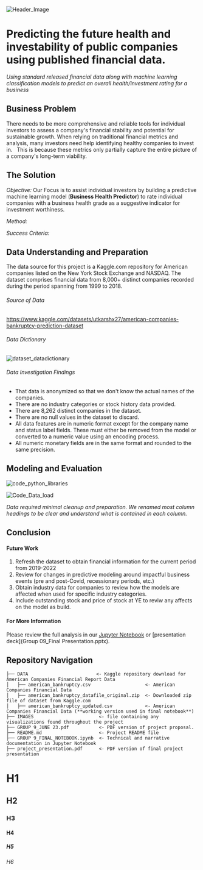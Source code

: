 ![Header_Image](https://github.com/ScottHills-Deloitte/Group09_Feb06_Capstone/assets/125297528/01a5268d-841a-4149-a972-7d5215233da8)
# Predicting the future health and investability of public companies using published financial data.
_Using standard released financial data along with machine learning classification models to predict an overall health/investment rating for a business_

## Business Problem 
There needs to be more comprehensive and reliable tools for individual investors to assess a company's financial stability and potential for sustainable growth. 
When relying on traditional financial metrics and analysis, many investors need help identifying healthy companies to invest in.  
This is because these metrics only partially capture the entire picture of a company's long-term viability.

## The Solution

*Objective:* Our Focus is to assist individual investors by building a predictive machine learning model (**Business Health Predictor**) to rate individual companies with a business health grade as a suggestive indicator for investment worthiness. 

*Method:*

*Success Criteria:* 


## Data Understanding and Preparation
The data source for this project is a Kaggle.com repository for American companies listed on the New York Stock Exchange and NASDAQ. The dataset comprises financial data from 8,000+ distinct companies recorded during the period spanning from 1999 to 2018. 

###### Source of Data
https://www.kaggle.com/datasets/utkarshx27/american-companies-bankruptcy-prediction-dataset

###### Data Dictionary
![dataset_datadictionary](https://github.com/ScottHills-Deloitte/Group09_Feb06_Capstone/assets/125297528/8aab8553-551d-4d75-82ec-fab4313a5009)

###### Data Investigation Findings
- That data is anonymized so that we don't know the actual names of the companies.
- There are no industry categories or stock history data provided.
- There are 8,262 distinct companies in the dataset.
- There are no null values in the dataset to discard. 
- All data features are in numeric format except for the company name and status label fields. These must either be removed from the model or converted to a numeric value using an encoding process.
- All numeric monetary fields are in the same format and rounded to the same precision.

## Modeling and Evaluation

![code_python_libraries](https://github.com/ScottHills-Deloitte/Group09_Feb06_Capstone/assets/125297528/ca9c8349-29a5-420b-9584-cd051521c542)

![Code_Data_load](https://github.com/ScottHills-Deloitte/Group09_Feb06_Capstone/assets/125297528/011b0eae-f129-431c-8c1a-807c96d91241)

_Data required minimal cleanup and preparation. We renamed most column headings to be clear and understand what is contained in each column._

## Conclusion 
   
#### Future Work

1. Refresh the dataset to obtain financial information for the current period from 2019-2022
2. Review for changes in predictive modeling around impactful business events (pre and post-Covid, recessionary periods, etc.)
3. Obtain industry data for companies to review how the models are affected when used for specific industry categories.
4. Include outstanding stock and price of stock at YE to reviw any affects on the model as build.

#### For More Information
Please review the full analysis in our [Jupyter Notebook](MainNotebook.ipynb) or [presentation deck](Group 09_Final Presentation.pptx).

## Repository Navigation

```
├── DATA                         <- Kaggle repository download for American Companies Financial Report Data
│   ├── american_bankruptcy.csv                    <- American Companies Financial Data
│   ├── american_bankruptcy_datafile_original.zip  <- Downloaded zip file of dataset from Kaggle.com
│   ├── american_bankruptcy_updated.csv            <- American Companies Financial Data (**working version used in final notebook**)
├── IMAGES                        <- file containing any visualizations found throughout the project
├── GROUP 9_JUNE 23.pdf           <- PDF version of project proposal. 
├── README.md                     <- Project README file
├── GROUP 9_FINAL_NOTEBOOK.ipynb  <- Technical and narrative documentation in Jupyter Notebook
├── project_presentation.pdf      <- PDF version of final project presentation
```
# H1
## H2
### H3
#### H4
##### H5
###### H6
